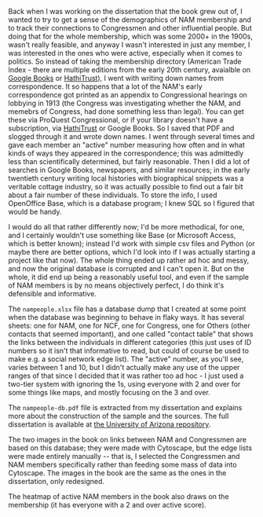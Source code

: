 Back when I was working on the dissertation that the book grew out of, I wanted to try to get a sense of the demographics of NAM membership and to track their connections to Congressmen and other influential people. But doing that for the whole membership, which was some 2000+ in the 1900s, wasn't really feasible, and anyway I wasn't interested in just any member, I was interested in the ones who were active, especially when it comes to politics. So instead of taking the membership directory (American Trade Index - there are multiple editions from the early 20th century, avaialble on [Google Books](https://www.google.com/search?sa=X&tbm=bks&q=editions:Q-7GY11EtRMC&ved=2ahUKEwjvruvyrJvvAhXp0eAKHRwkD_kQmBYwAHoECAAQBw&biw=1359&bih=775&dpr=2) or [HathiTrust](https://catalog.hathitrust.org/Record/003935935)), I went with writing down names from correspondence. It so happens that a lot of the NAM's early correspondence got printed as an appendix to Congressional hearings on lobbying in 1913 (the Congress was investigating whether the NAM, and memebrs of Congress, had done something less than legal). You can get these via ProQuest Congressional, or if your library doesn't have a subscription, via [HathiTrust](https://catalog.hathitrust.org/Record/008611567) or Google Books.  So I saved that PDF and slogged through it and wrote down names. I went through several times and gave each member an "active" number measuring how often and in what kinds of ways they appeared in the correspondence; this was admittedly less than scientifically determined, but fairly reasonable. Then I did a lot of searches in Google Books, newspapers, and similar resources; in the early twentieth century writing local histories with biographical snippets was a veritable cottage industry, so it was actually possible to find out a fair bit about a fair number of these individuals. To store the info, I used OpenOffice Base, which is a database program; I knew SQL so I figured that would be handy. 

I would do all that rather differently now; I'd be more methodical, for one, and I certainly wouldn't use something like Base (or Microsoft Access, which is better known); instead I'd work with simple csv files and Python (or maybe there are better options, which I'd look into if I was actually starting a project like that now). The whole thing ended up rather ad hoc and messy, and now the original database is corrupted and I can't open it. But on the whole, it did end up being a reasonably useful tool, and even if the sample of NAM members is by no means objectively perfect, I do think it's defensible and informative. 

The `nampeople.xlsx` file has a database dump that I created at some point when the database was beginning to behave in flaky ways. It has several sheets: one for NAM, one for NCF, one for Congress, one for Others (other contacts that seemed important), and one called "contact table" that shows the links between the individuals in different categories (this just uses of ID numbers so it isn't that informative to read, but could of course be used to make e.g. a social network edge list). The "active" number, as you'll see, varies between 1 and 10, but I didn't actually make any use of the upper ranges of that since I decided that it was rather too ad hoc - I just used a two-tier system with ignoring the 1s, using everyone with 2 and over for some things like maps, and mostly focusing on the 3 and over.

The `nampeople-db.pdf` file is extracted from my dissertation and explains more about the construction of the sample and the sources. The full dissertation is available at [the University of Arizona repository](https://repository.arizona.edu/handle/10150/203492).

The two images in the book on links between NAM and Congressmen are based on this database; they were made with Cytoscape, but the edge lists were made entirely manually -- that is, I selected the Congressmen and NAM members specifically rather than feeding some mass of data into Cytoscape. The images in the book are the same as the ones in the dissertation, only redesigned.

The heatmap of active NAM members in the book also draws on the membership (it has everyone with a 2 and over active score).
